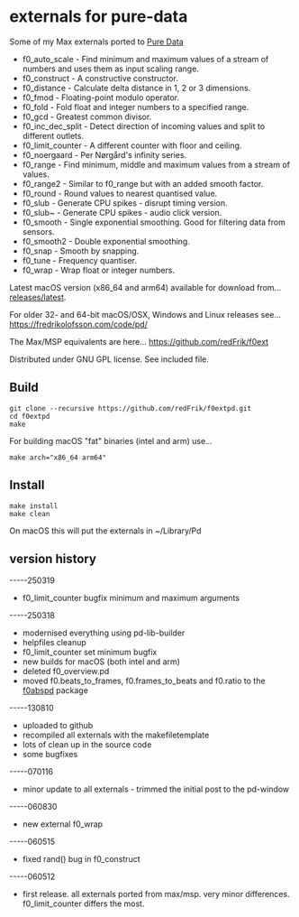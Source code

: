 # externals for pure-data

Some of my Max externals ported to [Pure Data](https://www.puredata.info)

- f0_auto_scale - Find minimum and maximum values of a stream of numbers and uses them as input scaling range.
- f0_construct - A constructive constructor.
- f0_distance - Calculate delta distance in 1, 2 or 3 dimensions.
- f0_fmod - Floating-point modulo operator.
- f0_fold - Fold float and integer numbers to a specified range.
- f0_gcd - Greatest common divisor.
- f0_inc_dec_split - Detect direction of incoming values and split to different outlets.
- f0_limit_counter - A different counter with floor and ceiling.
- f0_noergaard - Per Nørgård's infinity series.
- f0_range - Find minimum, middle and maximum values from a stream of values.
- f0_range2 - Similar to f0_range but with an added smooth factor.
- f0_round - Round values to nearest quantised value.
- f0_slub - Generate CPU spikes - disrupt timing version.
- f0_slub~ - Generate CPU spikes - audio click version.
- f0_smooth - Single exponential smoothing. Good for filtering data from sensors.
- f0_smooth2 - Double exponential smoothing.
- f0_snap - Smooth by snapping.
- f0_tune - Frequency quantiser.
- f0_wrap - Wrap float or integer numbers.

Latest macOS version (x86_64 and arm64) available for download from... [releases/latest](http://github.com/redFrik/f0extpd/releases/latest).

For older 32- and 64-bit macOS/OSX, Windows and Linux releases see... <https://fredrikolofsson.com/code/pd/>

The Max/MSP equivalents are here... <https://github.com/redFrik/f0ext>

Distributed under GNU GPL license. See included file.


## Build

```
git clone --recursive https://github.com/redFrik/f0extpd.git
cd f0extpd
make
```

For building macOS "fat" binaries (intel and arm) use...
```
make arch="x86_64 arm64"
```

## Install

```
make install
make clean
```

On macOS this will put the externals in ~/Library/Pd


## version history

-----250319
* f0_limit_counter bugfix minimum and maximum arguments

-----250318
* modernised everything using pd-lib-builder
* helpfiles cleanup
* f0_limit_counter set minimum bugfix
* new builds for macOS (both intel and arm)
* deleted f0_overview.pd
* moved f0.beats_to_frames, f0.frames_to_beats and f0.ratio to the [f0abspd](https://github.com/redFrik/f0abspd) package

-----130810
* uploaded to github
* recompiled all externals with the makefiletemplate
* lots of clean up in the source code
* some bugfixes

-----070116
* minor update to all externals - trimmed the initial post to the pd-window

-----060830
* new external f0_wrap

-----060515
* fixed rand() bug in f0_construct

-----060512
* first release. all externals ported from max/msp. very minor differences. f0_limit_counter differs the most.
